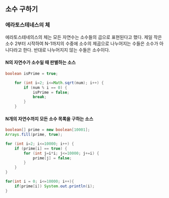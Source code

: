 ## 소수 구하기
### 에라토스테네스의 체
에라토스테네의스의 체는 모든 자연수는 소수들의 곱으로 표현된다고 했다. 제일 작은 소수 2부터 시작하여 N-1까지의 수중에 소수의 제곱으로 나누어지는 수들은 소수가 아니다라고 한다. 반대로 나누어지지 않는 수들은 소수이다.

#### N의 자연수가 소수일 때 판별하는 소스

```java
boolean isPrime = true;

    for (int i=2; i<=Math.sqrt(num); i++) {
        if (num % i == 0) {
            isPrime = false;
            break;
        }
    }

```

#### N개의 자연수까지 모든 소수 목록을 구하는 소스

```java
boolean[] prime = new boolean[10001];
Arrays.fill(prime, true);

for (int i=2; i<=10000; i++) {
    if (prime[i] == true) {
        for (int j=i*i; j<=10000; j+=i) {
            prime[j] = false;
        }
    }
}

for(int i = 0; i<=10000; i++){
    if(prime[i]) System.out.println(i);
}
```
